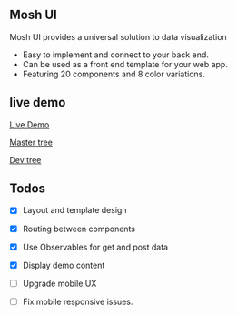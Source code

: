 ## Mosh UI

Mosh UI provides a universal solution to data visualization

- Easy to implement and connect to your back end.
- Can be used as a front end template for your web app.
- Featuring 20 components and 8 color variations.

## live demo

[Live Demo](https://mosh-media.github.io/Mosh-UI/dashboards/analytics "Check it out")

[Master tree](https://github.com/Mosh-Media/Mosh-UI/tree/master "Check it out")

[Dev tree](https://github.com/Mosh-Media/Mosh-UI/tree/Dev "Check it out")

## Todos

- [x] Layout and template design
- [x] Routing between components
- [x] Use Observables for get and post data
- [x] Display demo content
- [ ] Upgrade mobile UX
- [ ] Fix mobile responsive issues.

